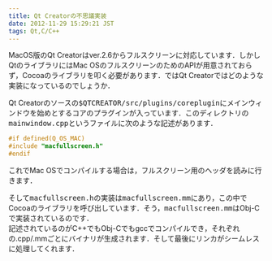 ```yaml
---
title: Qt Creatorの不思議実装
date: 2012-11-29 15:29:21 JST
tags: Qt,C/C++
---
```


MacOS版のQt Creatorはver.2.6からフルスクリーンに対応しています．しかしQtのライブラリにはMac OSのフルスクリーンのためのAPIが用意されておらず，Cocoaのライブラリを叩く必要があります．ではQt Creatorではどのような実装になっているのでしょうか．

Qt Creatorのソースの<span style="font-family:monospace">$QTCREATOR/src/plugins/coreplugin</span>にメインウィンドウを始めとするコアのプラグインが入っています．このディレクトリの<span style="font-family:monospace">mainwindow.cpp</span>というファイルに次のような記述があります．

```cpp
#if defined(Q_OS_MAC)
#include "macfullscreen.h"
#endif
```

これでMac OSでコンパイルする場合は，フルスクリーン用のヘッダを読みに行きます．

そして<span style="font-family:monospace">macfullscreen.h</span>の実装は<span style="font-family:monospace">macfullscreen.mm</span>にあり，この中でCocoaのライブラリを呼び出しています．そう，<span style="font-family:monospace">macfullscreen.mm</span>はObj-Cで実装されているのです．  
記述されているのがC++でもObj-Cでもgccでコンパイルでき，それぞれの.cpp/.mmごとにバイナリが生成されます．そして最後にリンカがシームレスに処理してくれます．


